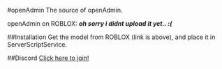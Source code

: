 #openAdmin
The source of openAdmin.

openAdmin on ROBLOX: ***oh sorry i didnt upload it yet.. :(***

##Installation
Get the model from ROBLOX (link is above), and place it in ServerScriptService.

##Discord
[Click here to join!](https://discord.gg/UvjUYGD)
